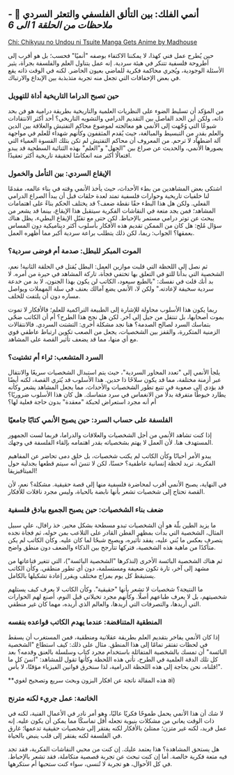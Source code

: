 ## **أنمي الفلك: بين التألق الفلسفي والتعثر السردي 🌠** *- ملاحظات من الحلقة 1 الى 6*

[Chi: Chikyuu no Undou ni Tsuite Manga Gets Anime by Madhouse](https://www.animenewsnetwork.com/news/2022-06-24/chi-chikyu-no-undo-ni-tsuite-manga-gets-anime-by-madhouse/.186959)
 
حين يُطرح عمل فني كهذا، لا يمكننا الاكتفاء بوصفه "أنميًا" فحسب؛ بل هو أقرب إلى أطروحة فلسفية تتنكر في هيئة سردية. إنه عمل يتناول العلم والفلسفة بجرأة، يثير الأسئلة الوجودية، ويُجري محاكمة فكرية للماضي بعيون الحاضر. لكنه في الوقت ذاته يقع في بعض الإخفاقات التي تجعل منه تجربة متذبذبة بين الإبداع والارتباك.

### **حين تصبح الدراما التاريخية أداة للتهويل**

من المؤكد أن تسليط الضوء على النظريات العلمية والتاريخية بطريقة درامية هو فن بحد ذاته، ولكن أين الحد الفاصل بين التقديم الدرامي والتشويه التاريخي؟ أحد أكثر الانتقادات شيوعًا التي وُجّهت إلى الأنمي هو معالجته لموضوع محاكم التفتيش والعلاقة بين الدين والعلم بقدرٍ من التبسيط والمبالغة، حيث يُقدم المثقفون وكأنهم شهداء للعلم في مواجهة آلة اضطهاد لا ترحم. من المعروف أن محاكم التفتيش لم تكن بتلك القسوة العمياء التي يصورها الأنمي، والحديث عن صراع بين "الجهل" و"العلم" بهذه الثنائية السطحية قد يبدو افتعالًا أكثر منه انعكاسًا لحقيقة تاريخية أكثر تعقيدًا.

### **الإيقاع السردي: بين التأمل والخمول**

اشتكى بعض المشاهدين من بطء الأحداث، حيث يأخذ الأنمي وقته في بناء عالمه، مقدمًا لنا خلفيات تاريخية وحوارات فلسفية تمتد لعدة حلقات قبل أن يبدأ الصراع الدرامي الفعلي. ولكن هل هذا البطء حقًا نقطة ضعف؟ قد يختلف الحكم بناءً على اهتمامات المشاهد؛ فمن يجد متعة في النقاشات الفكرية سيتقبل هذا الإيقاع، بينما قد يشعر من يبحث عن توتر درامي مستمر بالإحباط. لكن حتى مع تقبّل الإيقاع البطيء، يظل هناك سؤال مُلح: هل كان من الممكن تقديم هذه الأفكار بأسلوب أكثر ديناميكية دون المساس بعمقها؟ الجواب: ربما، لكن ذلك يتطلب براعة سردية أكبر مما أظهره العمل.

### **الموت المبكر للبطل: صدمة أم فوضى سردية؟**

ثم نصل إلى اللحظة التي قلبت موازين العمل: البطل يُقتل في الحلقة الثانية! نعم، الشخصية التي بدأنا للتو في التعلق بها تختفي فجأة، تاركة المشاهد في حيرة من أمره. لا بد أنك قلت في نفسك: "بالطبع سيعود، الكاتب لن يكون بهذا الجنون، لا بد من خدعة سردية سخيفة لإعادته." ولكن لا، الأنمي يضع آمالك بعنف في سلة المهملات ويواصل مساره دون أن يلتفت للخلف.

ربما يكون هذا الأسلوب محاولة للإشارة إلى الطبيعة التراكمية للعلم؛ فالأفكار لا تموت بموت أصحابها، بل تنتقل من جيل إلى آخر. لكن هل نجح هذا الطرح؟ أم أن الكاتب ضحّى بتماسك السرد لصالح الصدمة؟ هنا نجد مشكلة أخرى: التشتت السردي. فالانتقالات الزمنية المتكررة، والقفز بين الشخصيات، يجعل من الصعب تكوين ارتباط عاطفي قوي مع أي منها، مما قد يضعف تأثير القصة على المشاهد.

### **السرد المتشعب: ثراء أم تشتيت؟**

يلجأ الأنمي إلى "تعدد المحاور السردية"، حيث يتم استبدال الشخصيات سريعًا والانتقال عبر أزمنة مختلفة، مما قد يكون سلاحًا ذا حدين. هذا الأسلوب قد يُثري القصة، لكنه أيضًا قد يؤدي إلى صعوبة في تتبع تطور الشخصيات والأحداث، مما يجعل المشاهد يشعر وكأنه يطارد خيوطًا متفرقة بدلًا من الانغماس في سرد متماسك. هل كان هذا الأسلوب ضروريًا؟ أم أنه مجرد استعراض لحبكة "معقدة" بدون حاجة فعلية لها؟

### **الفلسفة على حساب السرد: حين يصبح الأنمي كتابًا جامعيًا**

إذا كنت تشاهد الأنمي من أجل الشخصيات والعلاقات والدراما، فربما لست الجمهور المستهدف هنا. لأن العمل لا يهتم بشخصياته بقدر اهتمامه بإلقاء الفلسفة في وجهك.

يبدو الأمر أحيانًا وكأن الكاتب لم يكتب شخصيات، بل خلق دمى تحاضر عن المفاهيم الفكرية. تريد لحظة إنسانية عاطفية؟ حسنًا، لكن لا تنسَ أنه سيتم قطعها بجدلية حول الميتافيزيقا!

في النهاية، يصبح الأنمي أقرب لمحاضرة فلسفية منها إلى قصة حقيقية. مشكلة؟ نعم، لأن القصة تحتاج إلى شخصيات تشعر بأنها نابضة بالحياة، وليس مجرد ناقلات للأفكار.


### **ضعف بناء الشخصيات: حين يصبح الجميع بيادق فلسفية**

ما يزيد الطين بلّة هو أن الشخصيات تبدو مسطحة بشكل محير. خذ رافال، على سبيل المثال، الشخصية التي بدأت بمظهر الفطن القادر على التلاعب بمن حوله، ثم فجأة نجده يتصرف بعكس ما بُني عليه، يفقد تأثيره، ويصبح شبحًا لما كان عليه. وكأن الكاتب لم يكن متأكدًا من ماهية هذه الشخصية، فتركها تتأرجح بين الذكاء والضعف دون منطق واضح.

ثم هناك الشخصية البائسة الأخرى (لنذكرها "الشخصية البائسة")، التي تتغير قناعاتها من مشهد إلى آخر، تارة تكون ضعيفة ومستسلمة، دون أي تطور منطقي. وكأن الكاتب يستيقظ كل يوم بمزاج مختلف ويقرر إعادة تشكيلها بالكامل.

ما النتيجة؟ شخصيات لا تشعر بأنها "حقيقية". وكأن الكاتب لا يعرف كيف يستلهم شخصيتهم، بل لا يعرف طباعهم أصلًا. وكأنهم مجرد تخيلاتي قبل النوم، أصنع لهم الحوارات التي أريدها، والتصرفات التي أريدها، والعالم الذي أريده، مهما كان غير منطقي.


### **المنطقية المتناقضة: عندما يهدم الكاتب قواعده بنفسه**

إذا كان الأنمي يفاخر بتقديم العلم بطريقة عقلانية ومنطقية، فمن المستغرب أن يسقط في لحظات تفتقر تمامًا إلى هذا المنطق. مثال على ذلك: كيف استطاع "الشخصية البائسة" أن تمسك بالشخصية المتفائلة باستخدام مجرد كتاب وسلسلة بالعنق وقدمه؟ بعد كل تلك الدقة العلمية في الطرح، تأتي هذه اللحظة وكأنها تقول للمشاهد: "انسَ كل ما قلناه، نحن بحاجة إلى هذه اللحظة الدرامية، لذا سنخرق قوانين الفيزياء مؤقتًا، لا بأس!".


**هذه المقالة ناتجة عن افكار البزون وبحث سريع وتصحيح لغوي ai)

### **الخاتمة: عمل جريء لكنه مترنح**

لا شك أن هذا الأنمي يحمل طموحًا فكريًا عاليًا، وهو أمر نادر في الأعمال الفنية، لكنه في ذات الوقت يعاني من مشكلات بنيوية تجعله أقل تماسكًا مما يمكن أن يكون عليه. إنه عمل فريد، لكنه غير متزن؛ ممتلئ بالأفكار لكنه يفتقر إلى شخصيات حقيقية تدعمها؛ غارق في الفلسفة لكنه يفتقر إلى قلب ينبض بالحياة.

هل يستحق المشاهدة؟ هذا يعتمد عليك. إن كنت من محبي النقاشات الفكرية، فقد تجد فيه متعة فكرية خالصة. أما إن كنت تبحث عن تجربة قصصية متكاملة، فقد تشعر بالإحباط. في كل الأحوال، هو تجربة لا تُنسى، سواء كنت ستحبها أم ستكرهها.
